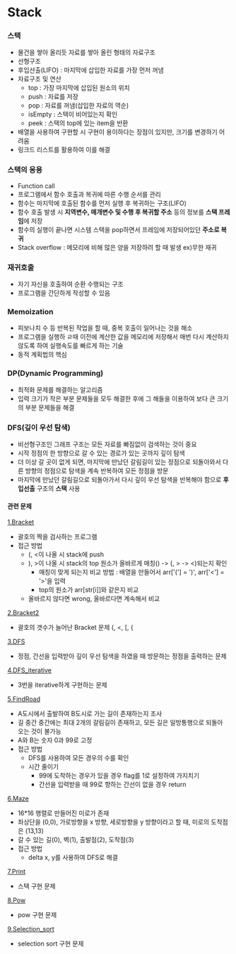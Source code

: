 # Stack

### 스택
- 물건을 쌓아 올리듯 자료를 쌓아 올린 형태의 자료구조
- 선형구조
- 후입선출(LIFO) : 마지막에 삽입한 자료를 가장 먼저 꺼냄
- 자료구조 및 연산
  - top : 가장 마지막에 삽입된 원소의 위치
  - push : 자료를 저장
  - pop : 자료를 꺼냄(삽입한 자료의 역순)
  - isEmpty : 스택이 비어있는지 확인
  - peek : 스택의 top에 있는 item을 반환
- 배열을 사용하여 구현할 시 구현이 용이하다는 장점이 있지만, 크기를 변경하기 어려움
- 링크드 리스트를 활용하여 이를 해결

### 스택의 응용
- Function call
 - 프로그램에서 함수 호출과 복귀에 따른 수행 순서를 관리
 - 함수는 마지막에 호출된 함수를 먼저 실행 후 복귀하는 구조(LIFO)
 - 함수 호출 발생 시 **지역변수, 매개변수 및 수행 후 복귀할 주소** 등의 정보를 **스택 프레임**에 저장
 - 함수의 실행이 끝나면 시스템 스택을 pop하면서 프레임에 저장되어있던 **주소로 복귀**
 - Stack overflow : 메모리에 비해 많은 양을 저장하려 할 때 발생 ex)무한 재귀
  
### 재귀호출
- 자기 자신을 호출하여 순환 수행되는 구조
- 프로그램을 간단하게 작성할 수 있음

### Memoization
- 피보나치 수 등 반복된 작업을 할 때, 중복 호출이 일어나는 것을 해소
- 프로그램을 실행하 ㄹ때 이전에 계산한 값을 메모리에 저장해서 매번 다시 계산하지 않도록 하여 실행속도를 빠르게 하는 기술
- 동적 계획법의 핵심

### DP(Dynamic Programming)
- 최적화 문제를 해결하는 알고리즘
- 입력 크기가 작은 부분 문제들을 모두 해결한 후에 그 해들을 이용하여 보다 큰 크기의 부분 문제들을 해결

### DFS(깊이 우선 탐색)
- 비선형구조인 그래프 구조는 모든 자료를 빠짐없이 검색하는 것이 중요
- 시작 정점의 한 방향으로 갈 수 있는 경로가 있는 곳까지 깊이 탐색
- 더 이상 갈 곳이 없게 되면, 마지막에 만났던 갈림길이 있는 정점으로 되돌아와서 다른 방향의 정점으로 탐색을 계속 반복하여 모든 정점을 방문
- 마지막에 만났던 갈림길으로 되돌아가서 다시 깊이 우선 탐색을 반복해야 함으로 **후입선출** 구조의 **스택** 사용

#### 관련 문제
[1.Bracket](https://github.com/KimUJin3359/Stack/tree/master/Bracket)
- 괄호의 짝을 검사하는 프로그램
- 접근 방법
  - (, <이 나올 시 stack에 push
  - ), >이 나올 시 stack의 top 원소가 올바르게 매칭() -> (, > -> <)되는지 확인
    - 매칭이 맞게 되는지 비교 방법 : 배열을 만들어서 arr['('] = ')', arr['<'] = '>'을 입력
    - top의 원소가 arr[str[i]]와 같은지 비교
  - 올바르지 않다면 wrong, 올바르다면 계속해서 비교
  
[2.Bracket2](https://github.com/KimUJin3359/Stack/tree/master/Bracket2)
- 괄호의 갯수가 늘어난 Bracket 문제 (, <, [, {

[3.DFS](https://github.com/KimUJin3359/Stack/tree/master/DFS)
- 정점, 간선을 입력받아 깊이 우선 탐색을 하였을 때 방문하는 정점을 출력하는 문제

[4.DFS_iterative](https://github.com/KimUJin3359/Stack/tree/master/DFS_iterative)
- 3번을 iterative하게 구현하는 문제

[5.FindRoad](https://github.com/KimUJin3359/Stack/tree/master/FindRoad)
- A도시에서 출발하여 B도시로 가는 길이 존재하는지 조사
- 길 중간 중간에는 최대 2개의 갈림길이 존재하고, 모든 길은 일방통행으로 되돌아 오는 것이 불가능
- A와 B는 숫자 0과 99로 고정
- 접근 방법
  - DFS를 사용하여 모든 경우의 수를 확인
  - 시간 줄이기
    - 99에 도착하는 경우가 있을 경우 flag를 1로 설정하여 가지치기
    - 간선을 입력받을 때 99로 향하는 간선이 없을 경우 return

[6.Maze](https://github.com/KimUJin3359/Stack/tree/master/Maze)
- 16*16 행렬로 만들어진 미로가 존재
- 좌상단을 (0,0), 가로방향을 x 방향, 세로방향을 y 방향이라고 할 때, 미로의 도착점은 (13,13)
- 갈 수 있는 길(0), 벽(1), 출발점(2), 도착점(3)
- 접근 방법
  - delta x, y를 사용하여 DFS로 해결

[7.Print](https://github.com/KimUJin3359/Stack/tree/master/Print)
- 스택 구현 문제

[8.Pow](https://github.com/KimUJin3359/Stack/tree/master/pow)
- pow 구현 문제

[9.Selection_sort](https://github.com/KimUJin3359/Stack/tree/master/Selection_sort)
- selection sort 구현 문제
